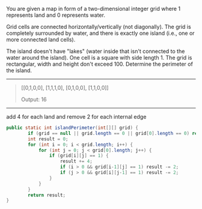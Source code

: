 You are given a map in form of a two-dimensional integer grid where 1 represents land and 0 represents water.

Grid cells are connected horizontally/vertically (not diagonally). The grid is completely surrounded by water, and there is exactly one island (i.e., one or more connected land cells).

The island doesn't have "lakes" (water inside that isn't connected to the water around the island). One cell is a square with side length 1. The grid is rectangular, width and height don't exceed 100. Determine the perimeter of the island.

---

> [[0,1,0,0],
>  [1,1,1,0],
>  [0,1,0,0],
>  [1,1,0,0]]
>
> Output: 16

---

add 4 for each land and remove 2 for each internal edge

```java
public static int islandPerimeter(int[][] grid) {
        if (grid == null || grid.length == 0 || grid[0].length == 0) return 0;
        int result = 0;
        for (int i = 0; i < grid.length; i++) {
            for (int j = 0; j < grid[0].length; j++) {
                if (grid[i][j] == 1) {
                    result += 4;
                    if (i > 0 && grid[i-1][j] == 1) result -= 2;
                    if (j > 0 && grid[i][j-1] == 1) result -= 2;
                }
            }
        }
        return result;
}
```

